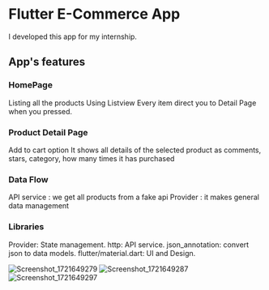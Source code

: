# Flutter E-Commerce App

I developed this app for my internship.

## App's features
### HomePage
Listing all the products
Using Listview 
Every item direct you to Detail Page when you pressed.

### Product Detail Page
Add to cart option
It shows all details of the selected product as comments, stars, category, how many times it has purchased

### Data Flow
API service : we get all products from a fake api 
Provider : it makes general data management

### Libraries
Provider: State management.
http: API service.
json_annotation: convert json to data models.
flutter/material.dart: UI and Design.

![Screenshot_1721649279](https://github.com/user-attachments/assets/095d1d60-f656-4708-9ec1-cc3c101acc5c)
![Screenshot_1721649287](https://github.com/user-attachments/assets/ba7450c8-c639-4d08-9a22-d65705cbe78a)
![Screenshot_1721649297](https://github.com/user-attachments/assets/cfac9853-1fee-4f63-814e-74a396a6d48e)
